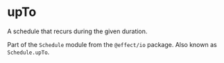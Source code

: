 # upTo

A schedule that recurs during the given duration.

Part of the `Schedule` module from the `@effect/io` package. Also known as `Schedule.upTo`.
